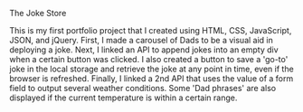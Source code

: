 The Joke Store

This is my first portfolio project that I created using HTML, CSS, JavaScript,
JSON, and jQuery. First, I made a carousel of Dads to be a visual aid in deploying a
joke. Next, I linked an API to append jokes into an empty div when a certain
button was clicked. I also created a button to save a 'go-to' joke in the local storage
and retrieve the joke at any point in time, even if the browser is refreshed.
Finally, I linked a 2nd API that uses the value of a form field to output several
weather conditions. Some 'Dad phrases' are also displayed if the current temperature is
within a certain range. 
